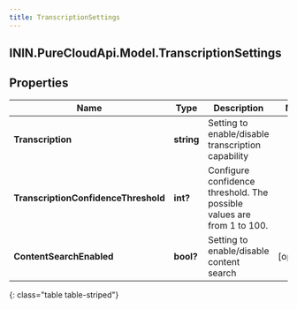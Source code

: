 ```yaml
---
title: TranscriptionSettings
---
```

## ININ.PureCloudApi.Model.TranscriptionSettings

## Properties

|Name | Type | Description | Notes|
|------------ | ------------- | ------------- | -------------|
| **Transcription** | **string** | Setting to enable/disable transcription capability | |
| **TranscriptionConfidenceThreshold** | **int?** | Configure confidence threshold. The possible values are from 1 to 100. | |
| **ContentSearchEnabled** | **bool?** | Setting to enable/disable content search | [optional] |
{: class="table table-striped"}



